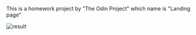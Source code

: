 This is a homework project by "The Odin Project" which name is "Landing page"

![result](https://github.com/Batwoone/The-Odin-Project-Landing-Page/assets/88448201/aad19ae3-c408-4c97-86d0-6e3594b15a29)
